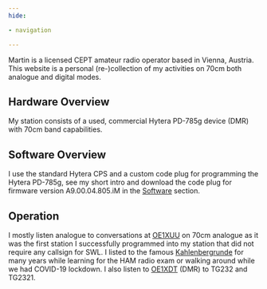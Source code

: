 ```yaml
---
hide:

- navigation

---
```


Martin is a licensed CEPT amateur radio operator based in Vienna, Austria. This website is a personal
(re-)collection of my activities on 70cm both analogue and digital modes.

## Hardware Overview

My station consists of a used, commercial Hytera PD-785g device (DMR) with 70cm band capabilities.

## Software Overview

I use the standard Hytera CPS and a custom code plug for programming the Hytera PD-785g, see my short intro and download
the code plug for firmware version A9.00.04.805.iM in the [Software](/software) section.

## Operation

I mostly listen analogue to conversations
at [OE1XUU](https://www.repeaterbook.com/row_repeaters/details.php?state_id=AT&ID=356) on 70cm analogue as it was the
first station I successfully programmed into my station that did not require any callsign for SWL. I listed to the
famous [Kahlenbergrunde](http://oe1iah.at/Betrieb/KBDaily.shtml) for many years while learning for the HAM radio exam or
walking around while we had COVID-19 lockdown. I also listen
to [OE1XDT](https://www.repeaterbook.com/row_repeaters/details.php?state_id=AT&ID=8454) (DMR) to TG232 and TG2321.